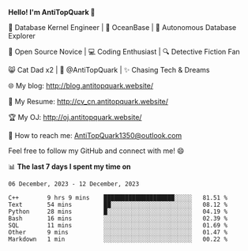
**Hello! I'm AntiTopQuark 👋**

🔧 Database Kernel Engineer | 🌊 OceanBase | 🤖 Autonomous Database Explorer

🌱 Open Source Novice | 💻 Coding Enthusiast | 🔍 Detective Fiction Fan

😸 Cat Dad x2 | 🎉 @AntiTopQuark | ✨ Chasing Tech & Dreams

🌐 My blog: http://blog.antitopquark.website/

📄 My Resume: http://cv_cn.antitopquark.website/

🏆 My OJ: http://oj.antitopquark.website/

📧 How to reach me: AntiTopQuark1350@outlook.com

Feel free to follow my GitHub and connect with me! 😄

📊 **The last 7 days I spent my time on** 

<!--START_SECTION:waka-->
```text
06 December, 2023 - 12 December, 2023

C++        9 hrs 9 mins    ████████████████████░░░░░   81.51 % 
Text       54 mins         ██░░░░░░░░░░░░░░░░░░░░░░░   08.12 % 
Python     28 mins         █░░░░░░░░░░░░░░░░░░░░░░░░   04.19 % 
Bash       16 mins         ░░░░░░░░░░░░░░░░░░░░░░░░░   02.39 % 
SQL        11 mins         ░░░░░░░░░░░░░░░░░░░░░░░░░   01.69 % 
Other      9 mins          ░░░░░░░░░░░░░░░░░░░░░░░░░   01.47 % 
Markdown   1 min           ░░░░░░░░░░░░░░░░░░░░░░░░░   00.22 %
```
<!--END_SECTION:waka-->


